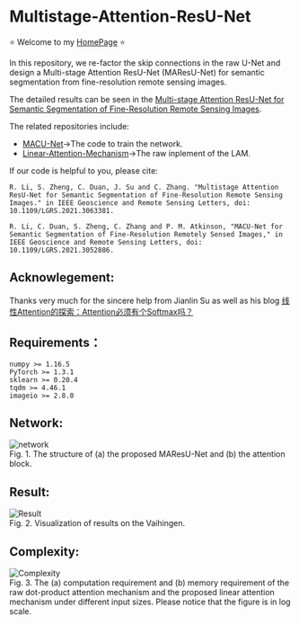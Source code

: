 # Multistage-Attention-ResU-Net

⭐ Welcome to my [HomePage](https://lironui.github.io/) ⭐ 

In this repository, we re-factor the skip connections in the raw U-Net and design a Multi-stage Attention ResU-Net (MAResU-Net) for semantic segmentation from fine-resolution remote sensing images.

The detailed results can be seen in the [Multi-stage Attention ResU-Net for Semantic Segmentation of Fine-Resolution Remote Sensing Images](https://ieeexplore.ieee.org/abstract/document/9378788/).

The related repositories include:
* [MACU-Net](https://github.com/lironui/MACU-Net)->The code to train the network.
* [Linear-Attention-Mechanism](https://github.com/lironui/Linear-Attention-Mechanism)->The raw inplement of the LAM.

If our code is helpful to you, please cite:

`R. Li, S. Zheng, C. Duan, J. Su and C. Zhang. "Multistage Attention ResU-Net for Semantic Segmentation of Fine-Resolution Remote Sensing Images." in IEEE Geoscience and Remote Sensing Letters, doi: 10.1109/LGRS.2021.3063381.`

`R. Li, C. Duan, S. Zheng, C. Zhang and P. M. Atkinson, "MACU-Net for Semantic Segmentation of Fine-Resolution Remotely Sensed Images," in IEEE Geoscience and Remote Sensing Letters, doi: 10.1109/LGRS.2021.3052886.`

Acknowlegement:
------- 
Thanks very much for the sincere help from Jianlin Su as well as his blog [线性Attention的探索：Attention必须有个Softmax吗？](https://spaces.ac.cn/archives/7546)


Requirements：
------- 
```
numpy >= 1.16.5
PyTorch >= 1.3.1
sklearn >= 0.20.4
tqdm >= 4.46.1
imageio >= 2.8.0
```

Network:
------- 
![network](https://github.com/lironui/MAResU-Net/blob/main/Fig/network.png)  
Fig. 1.  The structure of (a) the proposed MAResU-Net and (b) the attention block.

Result:
------- 
![Result](https://github.com/lironui/MAResU-Net/blob/main/Fig/result.png)  
Fig. 2. Visualization of results on the Vaihingen.

Complexity:
------- 
![Complexity](https://github.com/lironui/MAResU-Net/blob/main/Fig/complexity.png)  
Fig. 3. The (a) computation requirement and (b) memory requirement of the raw dot-product attention mechanism and the proposed linear attention mechanism under different input sizes. Please notice that the figure is in log scale.
